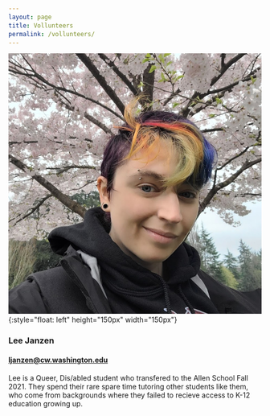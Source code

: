 ```yaml
---
layout: page
title: Vollunteers
permalink: /vollunteers/
---
```


![picture of androgenous light-skinned person in front of cherry blossoms with rainbow colored hair](/images/ljanzen.jpg){:style="float: left" height="150px" width="150px"}
### Lee Janzen 
#### ljanzen@cw.washington.edu 
Lee is a Queer, Dis/abled student who transfered to the Allen School Fall 2021. They spend their rare spare time tutoring other students like them, who come from backgrounds where they failed to recieve access to K-12 education growing up.
